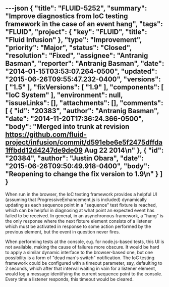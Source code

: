 ---json
{
  "title": "FLUID-5252",
  "summary": "Improve diagnostics from IoC testing framework in the case of an event hang",
  "tags": "FLUID",
  "project": {
    "key": "FLUID",
    "title": "Fluid Infusion"
  },
  "type": "Improvement",
  "priority": "Major",
  "status": "Closed",
  "resolution": "Fixed",
  "assignee": "Antranig Basman",
  "reporter": "Antranig Basman",
  "date": "2014-01-15T03:53:07.264-0500",
  "updated": "2015-06-26T09:55:47.232-0400",
  "versions": [
    "1.5"
  ],
  "fixVersions": [
    "1.9"
  ],
  "components": [
    "IoC System"
  ],
  "environment": null,
  "issueLinks": [],
  "attachments": [],
  "comments": [
    {
      "id": "20383",
      "author": "Antranig Basman",
      "date": "2014-11-20T17:36:24.366-0500",
      "body": "Merged into trunk at revision <https://github.com/fluid-project/infusion/commit/d591ebe6e5f2475dffda1ffbdd12d4247de9de09> Aug 22 2014\n"
    },
    {
      "id": "20384",
      "author": "Justin Obara",
      "date": "2015-06-26T09:50:49.918-0400",
      "body": "Reopening to change the fix version to 1.9\n"
    }
  ]
}
---
When run in the browser, the IoC testing framework provides a helpful UI (assuming that ProgressiveEnhancement.js is included) dynamically updating as each sequence point in a "sequence" test fixture is reached, which can be helpful in diagnosing at what point an expected event has failed to be received. In general, in an asynchronous framework, a "hang" is the only response where the next fixture element consists of a listener which must be activated in response to some action performed by the previous element, but the event in question never fires.

When performing tests at the console, e.g. for node.js-based tests, this UI is not available, making the cause of failures more obscure. It would be hard to apply a similar dynamic interface to the browser-based one, but one possibility is a form of "dead man's switch" notification. The IoC testing framework could be configured with a timeout parameter, say, defaulting to 2 seconds, which after that interval waiting in vain for a listener element, would log a message identifying the current sequence point to the console. Every time a listener responds, this timeout would be cleared.

        